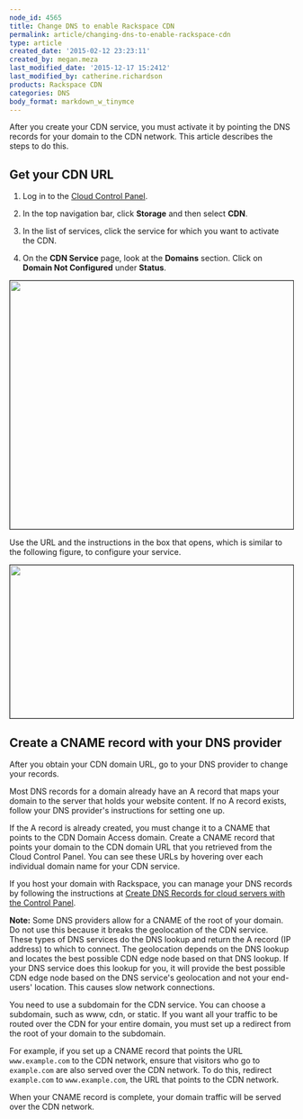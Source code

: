 ```yaml
---
node_id: 4565
title: Change DNS to enable Rackspace CDN
permalink: article/changing-dns-to-enable-rackspace-cdn
type: article
created_date: '2015-02-12 23:23:11'
created_by: megan.meza
last_modified_date: '2015-12-17 15:2412'
last_modified_by: catherine.richardson
products: Rackspace CDN
categories: DNS
body_format: markdown_w_tinymce
---
```


After you create your CDN service, you must activate it by pointing the DNS records for your domain to the CDN network. This article describes the steps to do this.

## Get your CDN URL

1. Log in to the [Cloud Control Panel](https://mycloud.rackspace.com).

2. In the top navigation bar, click **Storage** and then select **CDN**.

3. In the list of services, click the service for which you want to activate the CDN.

4. On the **CDN Service** page, look at the **Domains** section. Click on **Domain Not Configured** under **Status**.

<img src="/knowledge_center/sites/default/files/field/image/Screen%20Shot%202015-12-17%20at%209.22.50%20AM.png" width="643" height="441" alt="" border="1"  />
    
Use the URL and the instructions in the box that opens, which is similar to the following figure, to configure your service.

<img src="/knowledge_center/sites/default/files/field/image/Screen%20Shot%202015-12-16%20at%204.56.08%20PM.png" width="531" height="272" alt="" border="1"  />


## Create a CNAME record with your DNS provider

After you obtain your CDN domain URL, go to your DNS provider to change your records. 

Most DNS records for a domain already have an A record that maps your domain to the server that holds your website content. If no A record exists, follow your DNS provider's instructions for setting one up.

If the A record is already created, you must change it to a CNAME that points to the CDN Domain Access domain. Create a CNAME record that points your domain to the CDN domain URL that you retrieved from the Cloud Control Panel. You can see these URLs by hovering over each individual domain name for your CDN service.

If you host your domain with Rackspace, you can manage your DNS records by following the instructions at [Create DNS Records for cloud servers with the Control Panel](http://www.rackspace.com/knowledge_center/article/creating-dns-records-for-cloud-servers-with-the-control-panel).

**Note:** Some DNS providers allow for a CNAME of the root of your domain. Do not use this because it breaks the geolocation of the CDN service. These types of DNS services do the DNS lookup and return the A record (IP address) to which to connect. The geolocation depends on the DNS lookup and locates the best possible CDN edge node based on that DNS lookup. If your DNS service does this lookup for you, it will provide the best possible CDN edge node based on the DNS service's geolocation and not your end-users' location. This causes slow network connections.

You need to use a subdomain for the CDN service. You can choose a subdomain, such as www, cdn, or static. If you want all your traffic to be routed over the CDN for your entire domain, you must set up a redirect from the root of your domain to the subdomain.

For example, if you set up a CNAME record that points the URL `www.example.com` to the CDN network, ensure that visitors who go to `example.com` are also served over the CDN network. To do this, redirect `example.com` to `www.example.com`, the URL that points to the CDN network.

When your CNAME record is complete, your domain traffic will be served over the CDN network.
